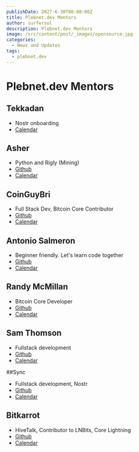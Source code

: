```yaml
---
publishDate: 2027-6-30T00:00:00Z
title: Plebnet.dev Mentors
author: surfersol
description: Plebnet.dev Mentors
image: /src/content/post/_images/opensource.jpg
categories:
  - News and Updates
tags:
  - plebnet.dev
---
```


# Plebnet.dev Mentors

## Tekkadan 
- Nostr onboarding
- [Calendar](https://cal.com/tekkadan)

## Asher 
- Python and Rigly (Mining)
- [Github](https://github.com/asherp)
- [Calendar](https://cal.com/asherp/1-hr-meeting?user=asherp&duration=30)

## CoinGuyBri
- Full Stack Dev, Bitcoin Core Contributor
- [Github](https://github.com/bliotti)
- [Calendar](https://cal.com/coinguybri)

##  Antonio Salmeron 
- Beginner friendly. Let's learn code together
- [Github](https://github.com/amsalmeron)
- [Calendar](https://cal.com/tony21)

## Randy McMillan
- Bitcoin Core Developer
- [Github](https://github.com/RandyMcMillan)
- [Calendar](https://cal.com/bitcoincore.dev)

## Sam Thomson
- Fullstack development
- [Github](https://github.com/samthomson)
- [Calendar](https://cal.com/sam-123456789)

##Sync
- Fullstack development, Nostr
- [Github](https://github.com/s7nc)
- [Calendar](https://cal.com/sync-request)

## Bitkarrot
- HiveTalk, Contributor to LNBits, Core Lightning
- [Github](https://github.com/bitkarrot)
- [Calendar](https://cal.com/bitkarrot)

